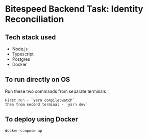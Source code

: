 # Bitespeed Backend Task: Identity Reconciliation

## Tech stack used
- Node.js
- Typescript
- Postgres
- Docker

## To run directly on OS

Run these two commands from separate terminals
```
First run - `yarn compile:watch`
then from second terminal - `yarn dev`
```

## To deploy using Docker
```
docker-compose up
```